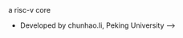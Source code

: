 <!--
 * @Module: ngu_
 * @Author: chunhao.li
 * @Email: sunisky@pku.edu.cn
 * @Date: 2022-04-19 12:51:32
 * @LastEditTime: 2022-04-19 12:51:32
 * @LastEditors: chunhao.li
 * @Description: 
 * 
 *  nevergiveup_core --> a risc-v core
 *  Developed by chunhao.li, Peking University
-->
